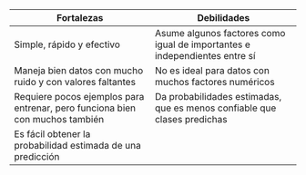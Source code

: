
| Fortalezas                                                                   | Debilidades                                                                |
| ---------------------------------------------------------------------------- | -------------------------------------------------------------------------- |
| Simple, rápido y efectivo                                                    | Asume algunos factores como igual de importantes e independientes entre sí |
| Maneja bien datos con mucho ruido y con valores faltantes                    | No es ideal para datos con muchos factores numéricos                       |
| Requiere pocos ejemplos para entrenar, pero funciona bien con muchos también | Da probabilidades estimadas, que es menos confiable que clases predichas   |
| Es fácil obtener la probabilidad estimada de una predicción                  |                                                                            |
